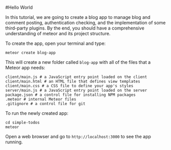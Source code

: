 #Hello World

In this tutorial, we are going to create a blog app to manage blog and comment posting, authentication checking, and the implementation of some third-party plugins. By the end, you should have a comprehensive understanding of meteor and its project structure.

To create the app, open your terminal and type:

`meteor create blog-app`

This will create a new folder called `blog-app` with all of the files that a Meteor app needs:

```
client/main.js # a JavaScript entry point loaded on the client
client/main.html # an HTML file that defines view templates
client/main.css # a CSS file to define your app's styles
server/main.js # a JavaScript entry point loaded on the server
package.json # a control file for installing NPM packages
.meteor # internal Meteor files
.gitignore # a control file for git
```

To run the newly created app:

```
cd simple-todos
meteor
```

Open a web browser and go to `http://localhost:3000` to see the app running.